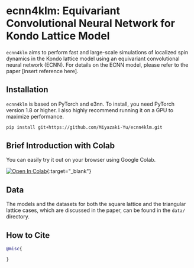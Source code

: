 # ecnn4klm: Equivariant Convolutional Neural Network for Kondo Lattice Model

`ecnn4klm` aims to perform fast and large-scale simulations of localized spin dynamics in the Kondo lattice model using an equivariant convolutional neural network (ECNN). For details on the ECNN model, please refer to the paper [insert reference here].

## Installation

`ecnn4klm` is based on PyTorch and e3nn. To install, you need PyTorch version 1.8 or higher. I also highly recommend running it on a GPU to maximize performance.

```bash
pip install git+https://github.com/Miyazaki-Yu/ecnn4klm.git
```

## Brief Introduction with Colab

You can easily try it out on your browser using Google Colab.

[![Open In Colab](https://colab.research.google.com/assets/colab-badge.svg)](http://colab.research.google.com/github/Miyazaki-Yu/blob/main/notebook/ecnn_test.ipynb){:target="_blank"}

## Data

The models and the datasets for both the square lattice and the triangular lattice cases, which are discussed in the paper, can be found in the `data/` directory.

## How to Cite

```bibtex
@misc{

}
```
